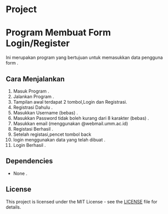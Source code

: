 # Project
 # Program Membuat Form Login/Register
 Ini merupakan program yang bertujuan untuk memasukkan data pengguna form .

 ## Cara Menjalankan
1. Masuk Program .
2. Jalankan Program .
3. Tampilan awal terdapat 2 tombol,Login dan Registrasi.
4. Registrasi Dahulu .
5. Masukkan Username (bebas) .
6. Masukkan Password tidak boleh kurang dari 8 karakter (bebas) .
7. Masukkan email (menggunakan @webmail.umm.ac.id)
8. Registasi Berhasil .
9. Setelah registasi,pencet tombol back
10. login menggunakan data yang telah dibuat .
11. Login Berhasil .

 ## Dependencies
- None .

 ## License
 This project is licensed under the MIT License -
 see the [LICENSE](LICENSE) file for details.
